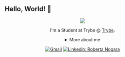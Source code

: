 ## Hello, World! 👋

<div align="center">
  
<img src="https://github.blog/wp-content/uploads/2018/10/46896184-b679fc80-ce30-11e8-88bf-921e9b788f7c.gif?resize=200%2C200" />

I'm a Student at Trybe @ [Trybe](https://www.betrybe.com/).

<details>
  <summary> More about me</summary>
<div align="left">
 
``` js
const rnogara = {
    personal: {
        fullName: 'Roberta Nogara',
        birthDate: '1993-11-16',
        pronouns: 'anything is fine',
        interests: ['music', 'games', 'language learning', 'anime'],
        motivation: [
            'Make the world a better place',
        ],
    },
    technical: {
        technologies: {
            frontEnd: {
                Javascript: ['React', 'Redux', 'Jest'],
                HTML: ['HTML5', 'Semantic HTML'],
                CSS: ['styled-components', 'Bootstrap'],
            },
        },
    }
}
```
  </div>
</details>

[![Gmail](https://img.shields.io/twitter/url?label=email&logo=gmail&style=social&url=http%3A%2F%2Fmailto%3Ar.nogara.dev7%40gmail.com)](mailto:r.nogara.dev@gmail.com)
[![Linkedin: Roberta Nogara](https://img.shields.io/badge/-Roberta_Nogara-blue?style=flat-square&logo=Linkedin&logoColor=white&link=https://www.linkedin.com/in/roberta-nogara-535520230/)](https://www.linkedin.com/in/roberta-nogara-535520230/)
</div>

